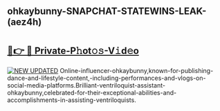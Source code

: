 ## ohkaybunny-SNAPCHAT-STATEWINS-LEAK-(aez4h)


# <h2><a href="https://mediaupload.pro?-20M">🔗👉 🔴 Private-P𝚑ot𝚘𝚜-V𝚒d𝚎o</a></h2>

[![NEW UPDATED](https://i.imgur.com/0qMVB7G.gif)](https://mediaupload.pro?-20M)
Online-influencer-ohkaybunny,known-for-publishing-dance-and-lifestyle-content,-including-performances-and-vlogs-on-social-media-platforms.Brilliant-ventriloquist-assistant-ohkaybunny,celebrated-for-their-exceptional-abilities-and-accomplishments-in-assisting-ventriloquists.  
